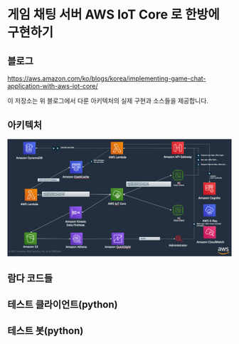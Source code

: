 
# 게임 채팅 서버 AWS IoT Core 로 한방에 구현하기 

## 블로그
https://aws.amazon.com/ko/blogs/korea/implementing-game-chat-application-with-aws-iot-core/

이 저장소는 위 블로그에서 다룬 아키텍처의 실제 구현과 소스들을 제공합니다. 


## 아키텍처
![대체 텍스트(alternative text)를 입력하세요!](https://github.com/iampizon/iotcorechat/blob/master/iotcorechat-architecture.png "AWS IoT Core Chat Service")


## 람다 코드들

## 테스트 클라이언트(python)

## 테스트 봇(python)
